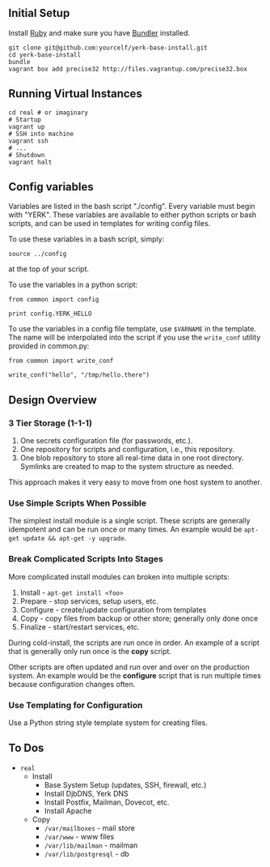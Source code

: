 ## Initial Setup

Install [Ruby](http://www.ruby-lang.org/en/) and make sure you have
[Bundler](http://gembundler.com/) installed.

    git clone git@github.com:yourcelf/yerk-base-install.git
    cd yerk-base-install
    bundle
    vagrant box add precise32 http://files.vagrantup.com/precise32.box

## Running Virtual Instances

    cd real # or imaginary
    # Startup
    vagrant up
    # SSH into machine
    vagrant ssh
    # ...
    # Shutdown
    vagrant halt

## Config variables

Variables are listed in the bash script "./config".  Every variable must begin
with "YERK". These variables are available to either python scripts or bash
scripts, and can be used in templates for writing config files.

To use these variables in a bash script, simply:

    source ../config

at the top of your script.

To use the variables in a python script:

    from common import config

    print config.YERK_HELLO

To use the variables in a config file template, use `$VARNAME` in the template.  The name will be interpolated into the script if you use the `write_conf` utility provided in common.py:

    from common import write_conf

    write_conf("hello", "/tmp/hello.there")

## Design Overview

### 3 Tier Storage (1-1-1)

1. One secrets configuration file (for passwords, etc.).
2. One repository for scripts and configuration, i.e., this repository.
3. One blob repository to store all real-time data in one root directory.
   Symlinks are created to map to the system structure as needed.

This approach makes it very easy to move from one host system to another.

### Use Simple Scripts When Possible

The simplest install module is a single script. These scripts are generally
idempotent and can be run once or many times. An example would be
`apt-get update && apt-get -y upgrade`.

### Break Complicated Scripts Into Stages

More complicated install modules can broken into multiple scripts:

1. Install   - `apt-get install <foo>`
2. Prepare   - stop services, setup users, etc.
3. Configure - create/update configuration from templates
4. Copy      - copy files from backup or other store; generally only done once
5. Finalize  - start/restart services, etc.

During cold-install, the scripts are run once in order. An example of a script
that is generally only run once is the **copy** script.

Other scripts are often updated and run over and over on the production system.
An example would be the **configure** script that is run multiple times because
configuration changes often.

### Use Templating for Configuration

Use a Python string style template system for creating files.

## To Dos

- `real`
    - Install
        - Base System Setup (updates, SSH, firewall, etc.)
        - Install DjbDNS, Yerk DNS
        - Install Postfix, Mailman, Dovecot, etc.
        - Install Apache
    - Copy
        - `/var/mailboxes` - mail store
        - `/var/www` - www files
        - `/var/lib/mailman` - mailman
        - `/var/lib/postgresql` - db
